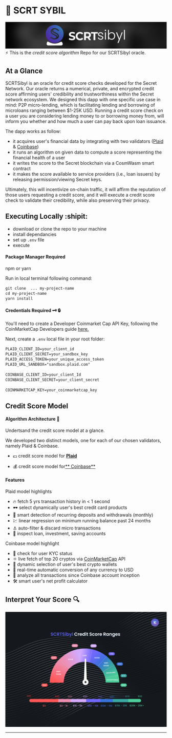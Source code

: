 # 🚀 SCRT SYBIL

![scrt sybil image](./images/logo_horizontal.png)
⚡️ This is the *credit score algorithm* Repo for our SCRTSibyl oracle. 

## At a Glance
SCRTSibyl is an oracle for credit score checks developed for the Secret Network. Our oracle returns a numerical, private, and encrypted credit score affirming users' credibility and trustworthiness within the Secret network ecosystem. We designed this dapp with one specific use case in mind: P2P micro-lending, which is facilitating lending and borrowing of microloans ranging between $1-25K USD. Running a credit score check on a user you are considering lending money to or borrowing money from, will inform you whether and how much a user can pay back upon loan issuance. 

The dapp works as follow: 
 - it acquires user's financial data by integrating with two validators ([Plaid](https://dashboard.plaid.com/overview) & [Coinbase](https://developers.coinbase.com/))
 - it runs an algorithm on given data to compute a score representing the financial health of a user
 - it writes the score to the Secret blockchain via a CosmWasm smart contract
 - it makes the score available to service providers (i.e., loan issuers) by releasing permission/viewing Secret keys. 

Ultimately, this will incentivize on-chain traffic, it will affirm the reputation of those users requesting a credit score, and it will execute a credit score check to validate their credibility, while also preserving their privacy. 




## Executing Locally :shipit:
 - download or clone the repo to your machine
 - install dependancies 
 - set up ```.env``` file 
 - execute 


#### Package Manager Required
npm or yarn


Run in local terminal following command:
```
git clone  ... my-project-name
cd my-project-name
yarn install
```


#### Credentials Required :old_key: :lock:

You'll need to create a Developer Coinmarket Cap API Key, following the CoinMarketCap Developers guide [here.](https://coinmarketcap.com/api/documentation/v1/#section/Introduction)

Next, create a ```.env``` local file in your root folder: 

```
PLAID_CLIENT_ID=your_client_id
PLAID_CLIENT_SECRET=your_sandbox_key
PLAID_ACCESS_TOKEN=your_unique_access_token
PLAID_URL_SANDBOX="sandbox.plaid.com"

COINBASE_CLIENT_ID=your_client_Id
COINBASE_CLIENT_SECRET=your_client_secret

COINMARKETCAP_KEY=your_coinmarketcap_key
```




## Credit Score Model 

#### Algorithm Architecture :page_facing_up:
Undertsand the credit score model at a glance. 

We developed two distinct models, one for each of our chosen validators, namely Plaid & Coinbase.

 -  :dollar: credit score model for [**Plaid**](./images/logic_plaid.png) 

 -  :moneybag: credit score model for[** Coinbase**](./images/logic_coinbase.png) 

#### Features
Plaid model highlights
- :fire: fetch 5 yrs transaction history in < 1 second
- :dark_sunglasses: select dynamically user's best credit card products
- :dart: smart detection of recurring deposits and withdrawals (monthly)
- :chart: linear regression on minimum running balance past 24 months
- :anchor: auto-filter & discard micro transactions
- :magnet: inspect loan, investment, saving accounts

Coinbase model highlight
- :key: check for user KYC status
- :atom_symbol: live fetch of top 20 cryptos via [CoinMarketCap](https://coinmarketcap.com/) API
- :gem: dynamic selection of user's best crypto wallets
- :safety_pin: real-time automatic conversion of any currency to USD
- :satellite: analyze all transactions since Coinbase account inception
- :hammer_and_wrench: smart user's net profit calculator
 
  
## Interpret Your Score :mag:

![](./images/ranges.png)



 ---





